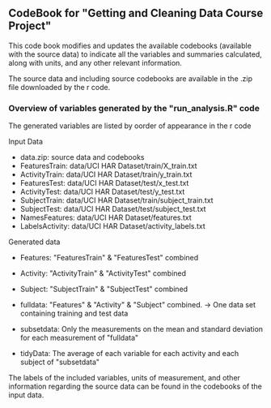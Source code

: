 ## CodeBook for "Getting and Cleaning Data Course Project"

This code book modifies and updates the available codebooks (available with the source data) to indicate all the variables and summaries calculated, along with units, and any other relevant information.

The source data and including source codebooks are available in the .zip file downloaded by the r code.

### Overview of variables generated by the "run_analysis.R" code

The generated variables are listed by oorder of appearance in the r code

Input Data
* data.zip: source data and codebooks
* FeaturesTrain: data/UCI HAR Dataset/train/X_train.txt
* ActivityTrain: data/UCI HAR Dataset/train/y_train.txt
* FeaturesTest: data/UCI HAR Dataset/test/x_test.txt
* ActivityTest: data/UCI HAR Dataset/test/y_test.txt
* SubjectTrain: data/UCI HAR Dataset/train/subject_train.txt
* SubjectTest: data/UCI HAR Dataset/test/subject_test.txt
* NamesFeatures: data/UCI HAR Dataset/features.txt
* LabelsActivity: data/UCI HAR Dataset/activity_labels.txt

Generated data
* Features: "FeaturesTrain" & "FeaturesTest" combined
* Activity: "ActivityTrain" & "ActivityTest" combined
* Subject: "SubjectTrain" & "SubjectTest" combined
* fulldata: "Features" & "Activity" & "Subject" combined. -> One data set containing training and test data

* subsetdata: Only the measurements on the mean and standard deviation for each measurement of "fulldata"

* tidyData: The average of each variable for each activity and each subject of "subsetdata"

The labels of the included variables, units of measurement, and other information regarding the source data can be found in the codebooks of the input data.

